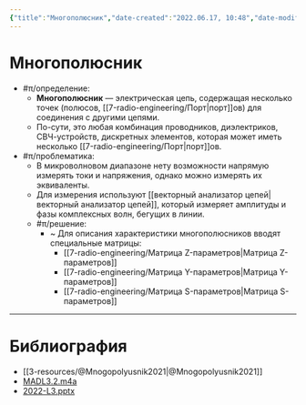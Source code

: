 ```yaml
---
{"title":"Многополюсник","date-created":"2022.06.17, 10:48","date-modified":"2023.01.07, 23:10","aliases":[],"tags":["схемотехника"],"dg-publish":true,"permalink":"/7-radio-engineering/mnogopolyusnik/","dgPassFrontmatter":true}
---
```



# Многополюсник

- #π/определение:
	- **Многополюсник** — электрическая цепь, содержащая несколько точек (полюсов, [[7-radio-engineering/Порт\|порт]]ов) для соединения с другими цепями.
	- По-сути, это любая комбинация проводников, диэлектриков, СВЧ-устройств, дискретных элементов, которая может иметь несколько [[7-radio-engineering/Порт\|порт]]ов.
- #π/проблематика:
	- В микроволновом диапазоне нету возможности напрямую измерять токи и напряжения, однако можно измерять их эквиваленты.
	- Для измерения используют [[векторный анализатор цепей\|векторный анализатор цепей]], который измеряет амплитуды и фазы комплексных волн, бегущих в линии.
	- #π/решение:
		- ~ Для описания характеристики многополюсников вводят специальные матрицы:
			- [[7-radio-engineering/Матрица Z-параметров\|Матрица Z-параметров]]
			- [[7-radio-engineering/Матрица Y-параметров\|Матрица Y-параметров]]
			- [[7-radio-engineering/Матрица S-параметров\|Матрица S-параметров]]

---

# Библиография

- [[3-resources/@Mnogopolyusnik2021\|@Mnogopolyusnik2021]]
- [MADL3.2.m4a](file:///C:%5CUsers%5CMojo%5CiCloudDrive%5C_university%5CIllarionov%5Clecture-recording%5CMADL3.2.m4a)
- [2022-L3.pptx](file:///C:%5CUsers%5CMojo%5CiCloudDrive%5C_university%5CIllarionov%5Clecture-presentations%5C2022-L3.pptx)
